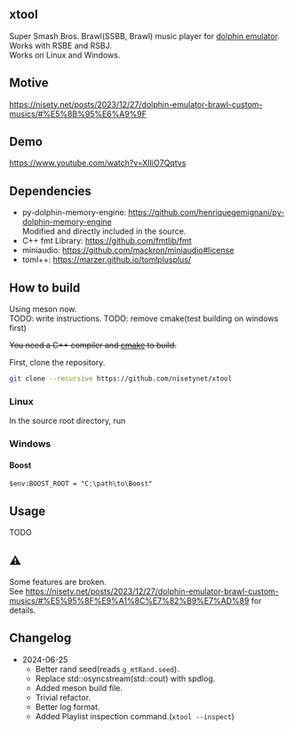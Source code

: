 ## xtool
Super Smash Bros. Brawl(SSBB, Brawl) music player for [dolphin emulator](https://dolphin-emu.org/).  
Works with RSBE and RSBJ.  
Works on Linux and Windows.

## Motive
https://nisety.net/posts/2023/12/27/dolphin-emulator-brawl-custom-musics/#%E5%8B%95%E6%A9%9F

## Demo
https://www.youtube.com/watch?v=XIIiO7Qqtvs

## Dependencies
* py-dolphin-memory-engine: https://github.com/henriquegemignani/py-dolphin-memory-engine  
Modified and directly included in the source.
* C++ fmt Library: https://github.com/fmtlib/fmt
* miniaudio: https://github.com/mackron/miniaudio#license
* toml++: https://marzer.github.io/tomlplusplus/
## How to build
Using meson now.  
TODO: write instructions.
TODO: remove cmake(test building on windows first)

~~You need a C++ compiler and [cmake](https://cmake.org/download/) to build.~~

First, clone the repository.

```bash
git clone --recursive https://github.com/nisetynet/xtool
```

### Linux
In the source root directory, run


### Windows

#### Boost
```
$env:BOOST_ROOT = "C:\path\to\Boost"
```

## Usage
TODO

## ⚠️
Some features are broken.  
See https://nisety.net/posts/2023/12/27/dolphin-emulator-brawl-custom-musics/#%E5%95%8F%E9%A1%8C%E7%82%B9%E7%AD%89 for details.

## Changelog
* 2024-06-25  
    * Better rand seed(reads `g_mtRand.seed`).
    * Replace std::osyncstream(std::cout) with spdlog.
    * Added meson build file.
    * Trivial refactor.
    * Better log format.
    * Added Playlist inspection command.(`xtool --inspect`)